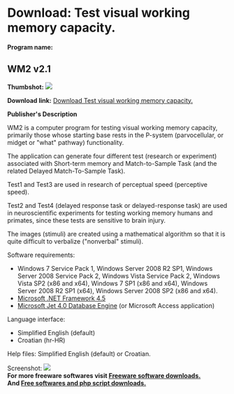 # Download: Test visual working memory capacity.

**Program name:**

## WM2 v2.1

  
**Thumbshot:** ![](http://www.freewarefiles.com/screenshot/wm3_md.jpg)   
  
**Download link:** [Download Test visual working memory capacity.](http://freesoftwares.boysofts.com/WM2_program_88027.html)  
  


**Publisher's Description**  
  


WM2 is a computer program for testing visual working memory capacity, primarily those whose starting base rests in the P-system (parvocellular, or midget or "what" pathway) functionality. 

The application can generate four different test (research or experiment) associated with Short-term memory and Match-to-Sample Task (and the related Delayed Match-To-Sample Task).

Test1 and Test3 are used in research of perceptual speed (perceptive speed).

Test2 and Test4 (delayed response task or delayed-response task) are used in neuroscientific experiments for testing working memory humans and primates, since these tests are sensitive to brain injury.

The images (stimuli) are created using a mathematical algorithm so that it is quite difficult to verbalize ("nonverbal" stimuli).

Software requirements:

  * Windows 7 Service Pack 1, Windows Server 2008 R2 SP1, Windows Server 2008 Service Pack 2, Windows Vista Service Pack 2, Windows Vista SP2 (x86 and x64), Windows 7 SP1 (x86 and x64), Windows Server 2008 R2 SP1 (x64), Windows Server 2008 SP2 (x86 and x64). 
  * [ Microsoft .NET Framework 4.5](http://www.microsoft.com/en-us/download/details.aspx?id=30653)
  * [Microsoft Jet 4.0 Database Engine](http://support.microsoft.com/kb/239114) (or Microsoft Access application) 

Language interface:

  * Simplified English (default) 
  * Croatian (hr-HR) 

Help files: Simplified English (default) or Croatian.

  
  
Screenshot: ![](http://www.freewarefiles.com/screenshot/wm3.jpg)   
**For more freeware softwares visit [Freeware software downloads.](http://freesoftwares.boysofts.com/)**   
**And [Free softwares and php script downloads.](http://www.boysofts.com/)**
